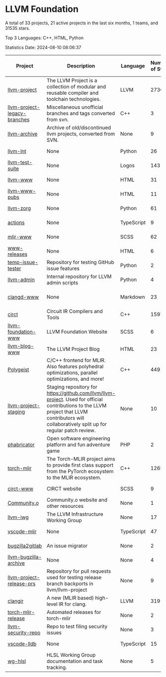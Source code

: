 # LLVM Foundation

A total of 33 projects, 21 active projects in the last six months, 1 teams, and 31535 stars.

Top 3 Languages: C++, HTML, Python

Statistics Date: 2024-08-10 08:06:37

| Project | Description | Language | Number of Stars | License | Creation Date | Last Updated Date | Last Pushed Date |
| --- | --- | --- | --- | --- | --- | --- | --- |
| [llvm-project](https://github.com/llvm/llvm-project) | The LLVM Project is a collection of modular and reusable compiler and toolchain technologies. | LLVM | 27360 | Other | 2016-12-07 | 2024-08-10 | 2024-08-10 |
| [llvm-project-legacy-branches](https://github.com/llvm/llvm-project-legacy-branches) | Miscellaneous unofficial branches and tags converted from svn. | C++ | 3 | - | 2019-01-09 | 2023-05-31 | 2019-05-14 |
| [llvm-archive](https://github.com/llvm/llvm-archive) | Archive of old/discontinued llvm projects, converted from SVN. | None | 9 | - | 2019-01-09 | 2024-07-30 | 2021-02-09 |
| [llvm-lnt](https://github.com/llvm/llvm-lnt) | None | Python | 26 | Other | 2019-01-09 | 2024-08-07 | 2024-07-18 |
| [llvm-test-suite](https://github.com/llvm/llvm-test-suite) | None | Logos | 143 | Other | 2019-01-09 | 2024-08-09 | 2024-08-09 |
| [llvm-www](https://github.com/llvm/llvm-www) | None | HTML | 31 | Other | 2019-01-09 | 2024-08-09 | 2024-08-10 |
| [llvm-www-pubs](https://github.com/llvm/llvm-www-pubs) | None | HTML | 11 | - | 2019-01-09 | 2024-07-30 | 2021-01-28 |
| [llvm-zorg](https://github.com/llvm/llvm-zorg) | None | Python | 61 | Other | 2019-01-09 | 2024-08-09 | 2024-08-09 |
| [actions](https://github.com/llvm/actions) | None | TypeScript | 9 | Other | 2019-11-18 | 2024-08-08 | 2024-08-08 |
| [mlir-www](https://github.com/llvm/mlir-www) | None | SCSS | 62 | - | 2019-12-09 | 2024-08-07 | 2024-08-10 |
| [www-releases](https://github.com/llvm/www-releases) | None | HTML | 6 | - | 2020-01-09 | 2024-07-30 | 2024-07-30 |
| [temp-issue-tester](https://github.com/llvm/temp-issue-tester) | Repository for testing GitHub issue features | Python | 2 | - | 2020-02-01 | 2024-07-30 | 2024-02-03 |
| [llvm-admin](https://github.com/llvm/llvm-admin) | Internal repository for LLVM admin scripts | Python | 4 | - | 2020-02-06 | 2024-07-30 | 2024-04-08 |
| [clangd-www](https://github.com/llvm/clangd-www) | None | Markdown | 23 | Apache License 2.0 | 2020-02-12 | 2024-07-30 | 2024-07-14 |
| [circt](https://github.com/llvm/circt) | Circuit IR Compilers and Tools | C++ | 1597 | Other | 2020-03-05 | 2024-08-10 | 2024-08-10 |
| [llvm-foundation-www](https://github.com/llvm/llvm-foundation-www) | LLVM Foundation Website | SCSS | 6 | - | 2020-04-03 | 2024-07-30 | 2024-06-07 |
| [llvm-blog-www](https://github.com/llvm/llvm-blog-www) | The LLVM Project Blog | HTML | 23 | - | 2020-06-19 | 2024-08-09 | 2024-08-09 |
| [Polygeist](https://github.com/llvm/Polygeist) | C/C++ frontend for MLIR. Also features polyhedral optimizations, parallel optimizations, and more! | C++ | 449 | Other | 2020-07-08 | 2024-08-09 | 2024-08-07 |
| [llvm-project-staging](https://github.com/llvm/llvm-project-staging) | Staging repository for https://github.com/llvm/llvm-project. Used for official contributions to the LLVM project that LLVM contributors will collaboratively split up for regular patch review. | None | 10 | Other | 2020-07-09 | 2024-07-30 | 2021-08-24 |
| [phabricator](https://github.com/llvm/phabricator) | Open software engineering platform and fun adventure game | PHP | 2 | Apache License 2.0 | 2020-07-28 | 2023-03-28 | 2021-10-07 |
| [torch-mlir](https://github.com/llvm/torch-mlir) | The Torch-MLIR project aims to provide first class support from the PyTorch ecosystem to the MLIR ecosystem. | C++ | 1265 | Other | 2020-07-30 | 2024-08-09 | 2024-08-10 |
| [circt-www](https://github.com/llvm/circt-www) | CIRCT website | SCSS | 9 | - | 2021-01-08 | 2024-08-02 | 2024-08-10 |
| [Community.o](https://github.com/llvm/Community.o) | Community.o website and other resources | None | 1 | - | 2021-02-06 | 2024-07-30 | 2023-03-16 |
| [llvm-iwg](https://github.com/llvm/llvm-iwg) | The LLVM Infrastructure Working Group | None | 17 | Other | 2021-03-02 | 2024-08-09 | 2022-08-31 |
| [vscode-mlir](https://github.com/llvm/vscode-mlir) | None | TypeScript | 47 | Other | 2021-07-28 | 2024-07-30 | 2024-05-17 |
| [bugzilla2gitlab](https://github.com/llvm/bugzilla2gitlab) | An issue migrator | None | 2 | MIT License | 2021-10-10 | 2024-05-17 | 2022-01-17 |
| [llvm-bugzilla-archive](https://github.com/llvm/llvm-bugzilla-archive) | None | None | 4 | - | 2021-11-26 | 2023-03-28 | 2021-11-28 |
| [llvm-project-release-prs](https://github.com/llvm/llvm-project-release-prs) | Repository for pull requests used for testing release branch backports in llvm/llvm-project | None | 9 | Other | 2022-05-18 | 2024-07-30 | 2023-12-11 |
| [clangir](https://github.com/llvm/clangir) | A new (MLIR based) high-level IR for clang. | LLVM | 319 | Other | 2022-08-04 | 2024-08-10 | 2024-08-10 |
| [torch-mlir-release](https://github.com/llvm/torch-mlir-release) | Automated releases for torch-mlir | None | 2 | - | 2024-02-01 | 2024-08-09 | 2024-02-09 |
| [llvm-security-repo](https://github.com/llvm/llvm-security-repo) | Repo to test filing security issues | None | 3 | - | 2024-02-22 | 2024-06-18 | 2024-06-13 |
| [vscode-lldb](https://github.com/llvm/vscode-lldb) | None | TypeScript | 15 | Other | 2024-05-15 | 2024-08-02 | 2024-08-03 |
| [wg-hlsl](https://github.com/llvm/wg-hlsl) | HLSL Working Group documentation and task tracking. | None | 5 | Other | 2024-07-25 | 2024-08-07 | 2024-08-08 |
